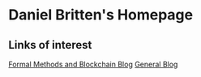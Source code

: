 # Daniel Britten's Homepage

## Links of interest
[Formal Methods and Blockchain Blog](https://coda-coda.github.io/fmbc-zettels/)
[General Blog](https://coda-coda.github.io/zettels/)
